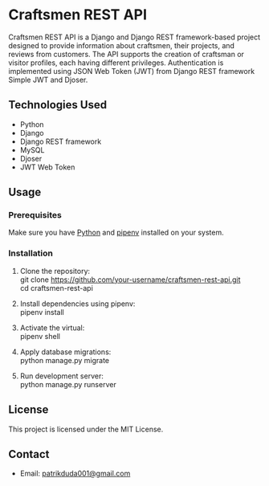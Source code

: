 # Craftsmen REST API

Craftsmen REST API is a Django and Django REST framework-based project designed to provide information about craftsmen, their projects, and reviews from customers. The API supports the creation of craftsman or visitor profiles, each having different privileges. Authentication is implemented using JSON Web Token (JWT) from Django REST framework Simple JWT and Djoser.

## Technologies Used

- Python
- Django
- Django REST framework
- MySQL
- Djoser
- JWT Web Token

## Usage

### Prerequisites

Make sure you have [Python](https://www.python.org/) and [pipenv](https://pipenv.pypa.io/en/latest/) installed on your system.

### Installation

1. Clone the repository:<br/>
   git clone https://github.com/your-username/craftsmen-rest-api.git<br/>
   cd craftsmen-rest-api

2. Install dependencies using pipenv:<br/>
   pipenv install

3. Activate the virtual:<br/>
   pipenv shell

4. Apply database migrations:<br/>
   python manage.py migrate

5. Run development server:<br/>
   python manage.py runserver


## License

This project is licensed under the MIT License.


## Contact

- Email: patrikduda001@gmail.com
